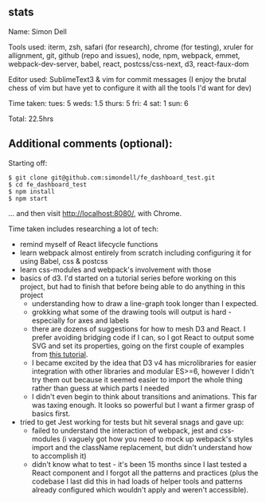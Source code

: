## stats

Name: Simon Dell

Tools used: iterm, zsh, safari (for research), chrome (for testing), xruler for allignment, git, github (repo and issues), node, npm, webpack, emmet, webpack-dev-server, babel, react, postcss/css-next, d3, react-faux-dom

Editor used: SublimeText3 & vim for commit messages (I enjoy the brutal chess of vim but have yet to configure it with all the tools I'd want for dev)

Time taken:
tues: 5
weds: 1.5
thurs: 5
fri: 4
sat: 1
sun: 6

Total: 22.5hrs

## Additional comments (optional):

Starting off:

```
$ git clone git@github.com:simondell/fe_dashboard_test.git
$ cd fe_dashboard_test
$ npm install
$ npm start
```

... and then visit [http://localhost:8080/](), with Chrome.

Time taken includes researching a lot of tech:

- remind myself of React lifecycle functions
- learn webpack almost entirely from scratch including configuring it for using Babel, css & postcss
- learn css-modules and webpack's involvement with those
- basics of d3. I'd started on a tutorial series before working on this project, but had to finish that before being able to do anything in this project
	- understanding how to draw a line-graph took longer than I expected.
	- grokking what some of the drawing tools will output is hard - especially for axes and labels
	- there are dozens of suggestions for how to mesh D3 and React. I prefer avoiding bridging code if I can, so I got React to output some SVG and set its properties, going on the first couple of examples from [this tutorial](https://medium.com/@ilikepiecharts/playing-with-d3-version-4-react-react-motion-3d04c6eb21c9#.6go0mcz59).
	- I became excited by the idea that D3 v4 has microlibraries for easier integration with other libraries and modular ES>=6, however I didn't try them out because it seemed easier to import the whole thing rather than guess at which parts I needed
	- I didn't even begin to think about transitions and animations. This far was taxing enough. It looks so powerful but I want a firmer grasp of basics first.
- tried to get Jest working for tests but hit several snags and gave up:
	- failed to understand the interaction of webpack, jest and css-modules (i vaguely got how you need to mock up webpack's styles import and the className replacement, but didn't understand how to accomplish it)
	- didn't know what to test - it's been 15 months since I last tested a React component and I forgot all the patterns and practices (plus the codebase I last did this in had loads of helper tools and patterns already configured which wouldn't apply and weren't accessible).

